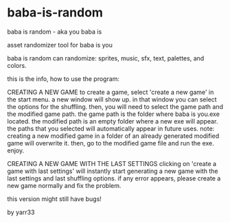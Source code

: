 # baba-is-random

baba is random - aka you baba is 

asset randomizer tool for baba is you

baba is random can randomize: sprites, music, sfx, text, palettes, and colors.

this is the info, how to use the program:

CREATING A NEW GAME
    to create a game, select 'create a new game' in the start menu. a new window will show up. 
    in that window you can select the options for the shuffling. then, you will need to select
    the game path and the modified game path. the game path is the folder where baba is you.exe
    located. the modified path is an empty folder where a new exe will appear. the paths that
    you selected will automatically appear in future uses. note: creating a new modified game
    in a folder of an already generated modified game will overwrite it.
    then, go to the modified game file and run the exe. enjoy.
    
CREATING A NEW GAME WITH THE LAST SETTINGS
    clicking on 'create a game with last settings' will instantly start generating a new
    game with the last settings and last shuffling options. if any error appears, please create
    a new game normally and fix the problem.

this version might still have bugs!

by yarr33
